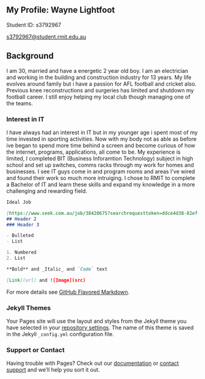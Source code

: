 ## My Profile: Wayne Lightfoot
Student ID: s3792967 

s3792967@student.rmit.edu.au

## Background
I am 30, married and have a energetic 2 year old boy. I am an electrician and working in the building and construction industry
for 13 years. My life evolves around family but i have a passion for AFL football and cricket also. Previous knee reconstructions and surgeries has limited and shutdown my football career. I still enjoy helping my local club though managing one of the teams.


### Interest in IT

I have always had an interest in IT but in my younger age i spent most of my time invested in sporting activities. Now with my 
body not as able as before ive began to spend more time behind a screen and become curious of how the internet, programs, applications,
all come to be. My experience is limited, I completed BIT (Business Inforamtion Technology) subject in high school and set up switches, comms racks through my work for homes and businesses. I see IT guys come in and program rooms and areas I've wired and found their work so much more intruiging. I chose to RMIT to complete a Bachelor of IT and learn these skills and expand my knowledge in a more challenging and rewarding field.

```markdown
Ideal Job

[https://www.seek.com.au/job/38420675?searchrequesttoken=ddce4d38-82ef-4baf-bfa4-3739f675aa4f&type=standard]
## Header 2
### Header 3

- Bulleted
- List

1. Numbered
2. List

**Bold** and _Italic_ and `Code` text

[Link](url) and ![Image](src)
```

For more details see [GitHub Flavored Markdown](https://guides.github.com/features/mastering-markdown/).

### Jekyll Themes

Your Pages site will use the layout and styles from the Jekyll theme you have selected in your [repository settings](https://github.com/lightfoot610/Demo1/settings). The name of this theme is saved in the Jekyll `_config.yml` configuration file.

### Support or Contact

Having trouble with Pages? Check out our [documentation](https://help.github.com/categories/github-pages-basics/) or [contact support](https://github.com/contact) and we’ll help you sort it out.
